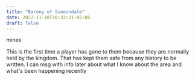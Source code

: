```yaml
---
title: "Barony of Simoondale"
date: 2022-11-10T10:33:21-05:00
draft: false
---
```




mines

This is the first time a player has gone to them because they are normally held by the kingdom. That has kept them safe from any history to be written. I can msg with info later about what I know about the area and what's been happening recently